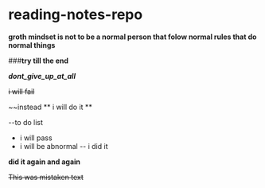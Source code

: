 # reading-notes-repo

**groth mindset is not to be a normal person that folow normal rules that do normal things**

###**try till the end**

***dont_give_up_at_all***

~~i will fail~~

~~instead ** i will do it **

--to do list 
* i will pass 
*  i will be abnormal 
-- i did it

**did it again and again**

~~This was mistaken text~~
